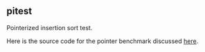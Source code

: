 ## pitest
Pointerized insertion sort test.

Here is the source code for the pointer benchmark discussed [here](https://zyenz.blogspot.com/2019/02/where-have-all-pointers-gone.html).
